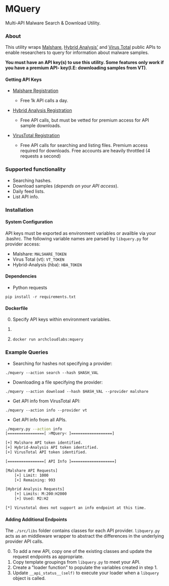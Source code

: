 # MQuery
Multi-API Malware Search &amp; Download Utility.

### About
This utility wraps [Malshare](https://www.malshare.com), [Hybrid
Analysis'](https://www.hybrid-analysis.com) and 
[Virus Total](https://www.virustotal.com) public APIs to enable researchers to 
query for information about malware samples.  

**You must have an API key(s) to use this utility. Some features only work if
you have a premium API- key(I.E: downloading samples from VT)**. 

#### Getting API Keys
* [Malshare Registration]()
    * Free 1k API calls a day.

* [Hybrid Analysis Registration]()
    * Free API calls, but must be vetted for premium access for API sample 
      downloads.
* [VirusTotal Registration]()
    * Free API calls for searching and listing files. Premium access required
      for downloads. Free accounts are heavily throttled (4 requests a second)

### Supported functionality
* Searching hashes.
* Download samples (*depends on your API access*).
* Daily feed lists.
* List API info.

### Installation
#### System Configuration
API keys must be exported as environment variables or availble via your .bashrc.
The following variable names are parsed by ```libquery.py``` for provider access:

* Malshare: ```MALSHARE_TOKEN```
* Virus Total (vt): ```VT_TOKEN```
* Hybrid-Analysis (hba): ```HBA_TOKEN```

#### Dependencies
* Python requests
```
pip install -r requirements.txt
```

#### Dockerfile
0. Specify API keys within environment variables.
1. ``` docker build . -t archcloudlabs:mquery"
2. ```docker run archcloudlabs:mquery ```

### Example Queries
* Searching for hashes not specifying a provider:
```
./mquery --action search --hash $HASH_VAL 
```

* Downloading a file specifying the provider:
```
./mquery --action download --hash $HASH_VAL --provider malshare
```

* Get API info from VirusTotal API:
```
./mquery --action info --provider vt
```

* Get API info from all APIs.
```bash
./mquery.py --action info
[================[ >MQuery< ]==================]

[+] Malshare API token identified.
[+] Hybrid-Analysis API token identified.
[+] VirusTotal API token identified.

[================[ API Info ]===================]

[Malshare API Requests]
    [+] Limit: 1000
    [+] Remaining: 993

[Hybrid Analysis Requests]
    [+] Limits: M:200:H2000
    [+] Used: M2:H2

[*] Virustotal does not support an info endpoint at this time.
```


#### Adding Additional Endpoints
The ``` ./src/libs ```  folder contains classes for each API provider. 
```libquery.py``` acts as an middleware wrapper to abstract the differences in 
the underlying provider API calls. 

0. To add a new API, copy one of the existing classes and update the request 
endpoints as appropriate.
1. Copy template groupings from ```libquery.py``` to meet your API.
2. Create a  "loader function" to populate the variables created in step 1.
3. Update ```__api_status__(self)``` to execute your loader when a
```libquery``` object is called.

